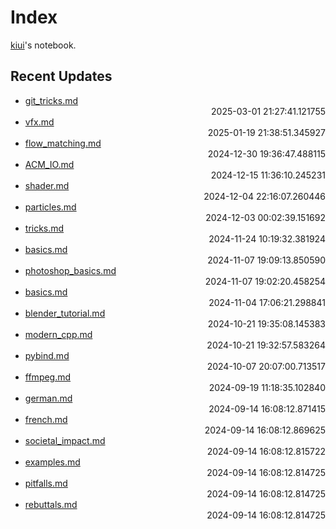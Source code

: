 
# Index

[kiui](https://kiui.moe/)'s notebook.

## Recent Updates
- [git_tricks.md](linux\git_tricks/) <div style="text-align: right">2025-03-01 21:27:41.121755</div>
- [vfx.md](godot\vfx/) <div style="text-align: right">2025-01-19 21:38:51.345927</div>
- [flow_matching.md](deeplearning\flow_matching/) <div style="text-align: right">2024-12-30 19:36:47.488115</div>
- [ACM_IO.md](algorithm\review\ACM_IO/) <div style="text-align: right">2024-12-15 11:36:10.245231</div>
- [shader.md](godot\shader/) <div style="text-align: right">2024-12-04 22:16:07.260446</div>
- [particles.md](godot\particles/) <div style="text-align: right">2024-12-03 00:02:39.151692</div>
- [tricks.md](godot\tricks/) <div style="text-align: right">2024-11-24 10:19:32.381924</div>
- [basics.md](godot\basics/) <div style="text-align: right">2024-11-07 19:09:13.850590</div>
- [photoshop_basics.md](godot\photoshop_basics/) <div style="text-align: right">2024-11-07 19:02:20.458254</div>
- [basics.md](docker\basics/) <div style="text-align: right">2024-11-04 17:06:21.298841</div>
- [blender_tutorial.md](blender\blender_tutorial/) <div style="text-align: right">2024-10-21 19:35:08.145383</div>
- [modern_cpp.md](c\modern_cpp/) <div style="text-align: right">2024-10-21 19:32:57.583264</div>
- [pybind.md](python\pybind/) <div style="text-align: right">2024-10-07 20:07:00.713517</div>
- [ffmpeg.md](linux\ffmpeg/) <div style="text-align: right">2024-09-19 11:18:35.102840</div>
- [german.md](language\german/) <div style="text-align: right">2024-09-14 16:08:12.871415</div>
- [french.md](language\french/) <div style="text-align: right">2024-09-14 16:08:12.869625</div>
- [societal_impact.md](writings\societal_impact/) <div style="text-align: right">2024-09-14 16:08:12.815722</div>
- [examples.md](writings\examples/) <div style="text-align: right">2024-09-14 16:08:12.814725</div>
- [pitfalls.md](writings\pitfalls/) <div style="text-align: right">2024-09-14 16:08:12.814725</div>
- [rebuttals.md](writings\rebuttals/) <div style="text-align: right">2024-09-14 16:08:12.814725</div>
